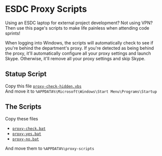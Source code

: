 # ESDC Proxy Scripts

Using an ESDC laptop for external project development? Not using VPN? Then use this page's scripts to make life painless when attending code sprints!

When logging into Windows, the scripts will automatically check to see if you're behind the department's proxy. If you're detected as being behind the proxy, it'll automatically configure all your proxy settings and launch Skype. Otherwise, it'll remove all your proxy settings and skip Skype.

## Statup Script

Copy this file [`proxy-check-hidden.vbs`](proxy-scripts/proxy-check-hidden.vbs)  
And move it to `%APPDATA%\Microsoft\Windows\Start Menu\Programs\Startup`

## The Scripts

Copy these files

- [`proxy-check.bat`](proxy-scripts/proxy-check.bat)  
- [`proxy-yes.bat`](proxy-scripts/proxy-yes.bat)  
- [`proxy-no.bat`](proxy-scripts/proxy-no.bat)  

And move them to `%APPDATA%\proxy-scripts`
